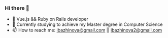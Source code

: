 ### Hi there 👋

<!--
**Iris2030/Iris2030** is a ✨ _special_ ✨ repository because its `README.md` (this file) appears on your GitHub profile.

Here are some ideas to get you started:

- 🔭 I’m currently working on ...
- 🌱 I’m currently learning ...
- 👯 I’m looking to collaborate on ...
- 🤔 I’m looking for help with ...
- 💬 Ask me about ...
- 📫 How to reach me: ...
- 😄 Pronouns: ...
- ⚡ Fun fact: ...
-->


- 👯 Vue.js && Ruby on Rails developer
- 🌱 Currently studying to achieve my Master degree in Computer Science
- 📫 How to reach me: ibazhinova@gmail.com || ibazhinova2@gmail.com 
